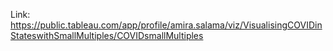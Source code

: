 
Link: https://public.tableau.com/app/profile/amira.salama/viz/VisualisingCOVIDinStateswithSmallMultiples/COVIDsmallMultiples

